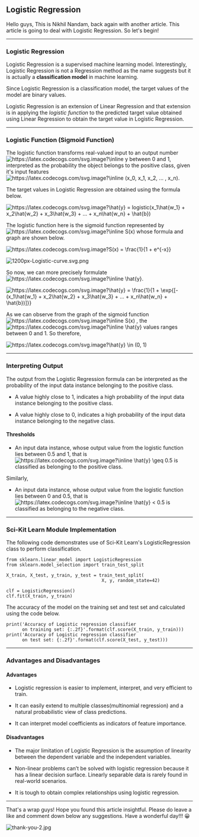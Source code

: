## Logistic Regression

Hello guys, This is Nikhil Nandam, back again with another article. This article is going to deal with Logistic Regression. So let's begin!
<hr>


### Logistic Regression

Logistic Regression is a supervised machine learning model. Interestingly, Logistic Regression is not a Regression method as the name suggests but it is actually a **classification model** in machine learning.

Since Logistic Regression is a classification model, the target values of the model are binary values.

Logistic Regression is an extension of Linear Regression and that extension is in applying the *logistic function* to the predicted target value obtained using Linear Regression to obtain the target value in Logistic Regression.

<hr>

### Logistic Function (Sigmoid Function)

The logistic function transforms real-valued input to an output number <img src="https://latex.codecogs.com/svg.image?\inline&space;y" title="https://latex.codecogs.com/svg.image?\inline y" />
between 0 and 1, interpreted as the probability the object belongs to the positive class, given it's input features <img src="https://latex.codecogs.com/svg.image?\inline&space;(x_0,&space;x_1,&space;x_2,&space;...&space;,&space;x_n)" title="https://latex.codecogs.com/svg.image?\inline (x_0, x_1, x_2, ... , x_n)" />.

The target values in Logistic Regression are obtained using the formula below.

<img src="https://latex.codecogs.com/svg.image?&space;\hat{y}&space;=&space;logistic(x_1\hat{w_1}&space;&plus;&space;x_2\hat{w_2}&space;&plus;&space;x_3\hat{w_3}&space;&plus;&space;...&space;&plus;&space;x_n\hat{w_n}&space;&plus;&space;\hat{b})" title="https://latex.codecogs.com/svg.image?\hat{y} = logistic(x_1\hat{w_1} + x_2\hat{w_2} + x_3\hat{w_3} + ... + x_n\hat{w_n} + \hat{b})" />

The logistic function here is the sigmoid function represented by <img src="https://latex.codecogs.com/svg.image?\inline&space;S(x)" title="https://latex.codecogs.com/svg.image?\inline S(x)" />
whose formula and graph are shown below.

<img src="https://latex.codecogs.com/svg.image?&space;S(x)&space;=&space;\frac{1}{1&space;&plus;&space;e^{-x}}" title="https://latex.codecogs.com/svg.image?S(x) = \frac{1}{1 + e^{-x}}" />

![1200px-Logistic-curve.svg.png](https://cdn.hashnode.com/res/hashnode/image/upload/v1635867677456/UxiA5GRdw.png)

So now, we can more precisely formulate <img src="https://latex.codecogs.com/svg.image?\inline&space;\hat{y}" title="https://latex.codecogs.com/svg.image?\inline \hat{y}" />.

<img src="https://latex.codecogs.com/svg.image?&space;\hat{y}&space;=&space;\frac{1}{1&space;&plus;&space;\exp{[-(x_1\hat{w_1}&space;&plus;&space;x_2\hat{w_2}&space;&plus;&space;x_3\hat{w_3}&space;&plus;&space;...&space;&plus;&space;x_n\hat{w_n}&space;&plus;&space;\hat{b})]}}" title="https://latex.codecogs.com/svg.image?\hat{y} = \frac{1}{1 + \exp{[-(x_1\hat{w_1} + x_2\hat{w_2} + x_3\hat{w_3} + ... + x_n\hat{w_n} + \hat{b})]}}" />

As we can observe from the graph of the sigmoid function <img src="https://latex.codecogs.com/svg.image?\inline&space;S(x)" title="https://latex.codecogs.com/svg.image?\inline S(x)" />
, the <img src="https://latex.codecogs.com/svg.image?\inline&space;\hat{y}" title="https://latex.codecogs.com/svg.image?\inline \hat{y}" />
values ranges between 0 and 1. So therefore, 

<img src="https://latex.codecogs.com/svg.image?&space;\hat{y}&space;\in&space;(0,&space;1)" title="https://latex.codecogs.com/svg.image?\hat{y} \in (0, 1)" />

<hr>

### Interpreting Output

The output from the Logistic Regression formula can be interpreted as the probability of the input data instance belonging to the positive class.

- A value highly close to 1, indicates a high probability of the input data instance belonging to the positive class.

- A value highly close to 0, indicates a high probability of the input data instance belonging to the negative class.

#### Thresholds

- An input data instance, whose output value from the logistic function lies between 0.5 and 1, that is <img src="https://latex.codecogs.com/svg.image?\inline&space;\hat{y}&space;\geq&space;0.5" title="https://latex.codecogs.com/svg.image?\inline \hat{y} \geq 0.5" /> is classified as belonging to the positive class.

Similarly,

- An input data instance, whose output value from the logistic function lies between 0 and 0.5, that is <img src="https://latex.codecogs.com/svg.image?\inline&space;\hat{y}&space;<&space;0.5" title="https://latex.codecogs.com/svg.image?\inline \hat{y} < 0.5" /> is classified as belonging to the negative class.

<hr>

### Sci-Kit Learn Module Implementation

The following code demonstrates use of Sci-Kit Learn's LogisticRegression class to perform classification.

```
from sklearn.linear_model import LogisticRegression
from sklearn.model_selection import train_test_split

X_train, X_test, y_train, y_test = train_test_split(
                                    X, y, random_state=42)

clf = LogisticRegression()
clf.fit(X_train, y_train)
```

The accuracy of the model on the training set and test set and calculated using the code below.

```
print('Accuracy of Logistic regression classifier 
      on training set: {:.2f}'.format(clf.score(X_train, y_train)))
print('Accuracy of Logistic regression classifier 
      on test set: {:.2f}'.format(clf.score(X_test, y_test)))
```

<hr>

### Advantages and Disadvantages

#### Advantages

- Logistic regression is easier to implement, interpret, and very efficient to train.

- It can easily extend to multiple classes(multinomial regression) and a natural probabilistic view of class predictions.

- It can interpret model coefficients as indicators of feature importance.


#### Disadvantages

- The major limitation of Logistic Regression is the assumption of linearity between the dependent variable and the independent variables.

- Non-linear problems can’t be solved with logistic regression because it has a linear decision surface. Linearly separable data is rarely found in real-world scenarios.

- It is tough to obtain complex relationships using logistic regression.

<hr>

That's a wrap guys! Hope you found this article insightful. Please do leave a like and comment down below any suggestions. Have a wonderful day!!! 😀

![thank-you-2.jpg](https://cdn.hashnode.com/res/hashnode/image/upload/v1636382672991/F_KAideLd.jpeg)







